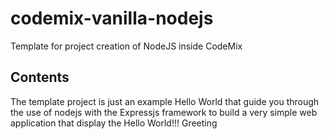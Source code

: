 # codemix-vanilla-nodejs
Template for project creation of NodeJS inside CodeMix

## Contents

The template project is just an example Hello World that guide you through the use of nodejs with the Expressjs framework to build a very simple web application that display the Hello World!!! Greeting

